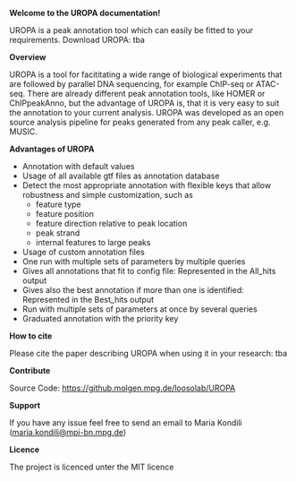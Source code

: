 **Welcome to the UROPA documentation!**

UROPA is a peak annotation tool which can easily be fitted to your requirements.
Download UROPA: tba

**Overview**

UROPA is a tool for facititating a wide range of biological experiments that are followed by parallel DNA sequencing, for example ChIP-seq or ATAC-seq. 
There are already different peak annotation tools, like HOMER or ChIPpeakAnno, but the advantage of UROPA is, that it is very easy to suit the annotation to your current analysis.
UROPA was developed as an open source analysis pipeline for peaks generated from any peak caller, e.g. MUSIC.

**Advantages of UROPA**

* Annotation with default values 
* Usage of all available gtf files as annotation database
* Detect the most appropriate annotation with flexible keys that allow robustness and simple customization, such as
	* feature type
	* feature position
	* feature direction relative to peak location
	* peak strand
	* internal features to large peaks
* Usage of custom annotation files
* One run with multiple sets of parameters by multiple queries
* Gives all annotations that fit to config file: Represented in the All_hits output
* Gives also the best annotation if more than one is identified: Represented in the Best_hits output
* Run with multiple sets of parameters at once by several queries
* Graduated annotation with the priority key              



**How to cite**

Please cite the paper describing UROPA when using it in your research:
tba

**Contribute**

Source Code: https://github.molgen.mpg.de/loosolab/UROPA

**Support**

If you have any issue feel free to send an email to Maria Kondili (maria.kondili@mpi-bn.mpg.de)

**Licence**

The project is licenced unter the MIT licence
